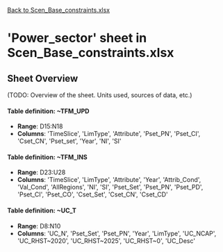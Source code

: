 [Back to Scen_Base_constraints.xlsx](README.md)

# 'Power_sector' sheet in Scen_Base_constraints.xlsx

## Sheet Overview

(TODO: Overview of the sheet. Units used, sources of data, etc.)

#### Table definition: ~TFM_UPD
- **Range**: D15:N18
- **Columns**: 'TimeSlice', 'LimType', 'Attribute', 'Pset_PN', 'Pset_CI', 'Cset_CN', 'Pset_set', 'Year', 'NI', 'SI'

#### Table definition: ~TFM_INS
- **Range**: D23:U28
- **Columns**: 'TimeSlice', 'LimType', 'Attribute', 'Year', 'Attrib_Cond', 'Val_Cond', 'AllRegions', 'NI', 'SI', 'Pset_Set', 'Pset_PN', 'Pset_PD', 'Pset_CI', 'Pset_CO', 'Cset_Set', 'Cset_CN', 'Cset_CD'

#### Table definition: ~UC_T
- **Range**: D8:N10
- **Columns**: 'UC_N', 'Pset_Set', 'Pset_PN', 'Year', 'LimType', 'UC_NCAP', 'UC_RHST\~2020', 'UC_RHST\~2025', 'UC_RHST\~0', 'UC_Desc'

